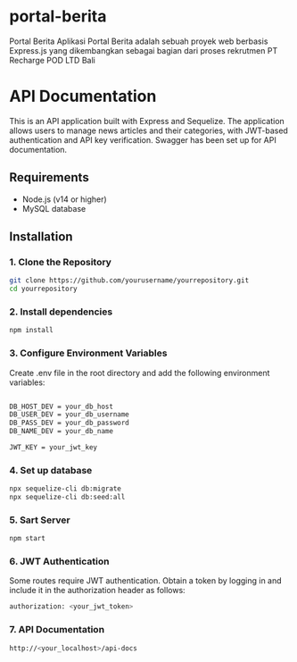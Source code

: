 # portal-berita
Portal Berita Aplikasi Portal Berita adalah sebuah proyek web berbasis Express.js yang dikembangkan sebagai bagian dari proses rekrutmen PT Recharge POD LTD Bali

# API Documentation

This is an API application built with Express and Sequelize. The application allows users to manage news articles and their categories, with JWT-based authentication and API key verification. Swagger has been set up for API documentation.

## Requirements

- Node.js (v14 or higher)
- MySQL database

## Installation

### 1. Clone the Repository

```bash
git clone https://github.com/yourusername/yourrepository.git
cd yourrepository
```


### 2. Install dependencies
```bash
npm install
```

### 3. Configure Environment Variables
Create .env  file in the root directory and add the following environment variables:
```bash

DB_HOST_DEV = your_db_host
DB_USER_DEV = your_db_username
DB_PASS_DEV = your_db_password
DB_NAME_DEV = your_db_name

JWT_KEY = your_jwt_key
```


### 4. Set up database
```bash
npx sequelize-cli db:migrate
npx sequelize-cli db:seed:all
```


### 5. Sart Server
```bash
npm start
```

### 6. JWT Authentication
Some routes require JWT authentication. Obtain a token by logging in and include it in the authorization header as follows:
```bash
authorization: <your_jwt_token>
```


### 7. API Documentation
```bash
http://<your_localhost>/api-docs
```



